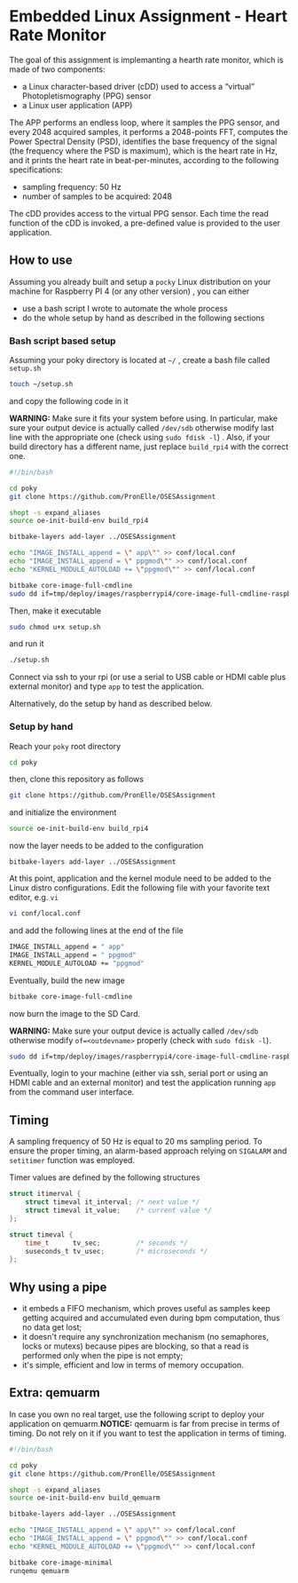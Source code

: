 # Embedded Linux Assignment - Heart Rate Monitor

The goal of this assignment is implemanting a hearth rate monitor, which is made of two components:

- a Linux character-based driver (cDD) used to access a “virtual” Photopletismography (PPG) sensor
- a Linux user application (APP)

The APP performs an endless loop, where it samples the PPG sensor, and every 2048 acquired samples, it performs a 2048-points FFT,  computes the Power Spectral Density (PSD), identifies the base frequency of the signal (the frequency where the PSD is maximum), which is the heart rate in Hz, and it prints the heart rate in beat-per-minutes, according to the following specifications: 

- sampling frequency: 50 Hz
- number of samples to be acquired: 2048

The cDD provides access to the virtual PPG sensor. Each time the read function of the cDD is invoked, a pre-defined value is provided to the user application.

## How to use

Assuming you already built and setup a ```pocky``` Linux distribution on your machine for Raspberry PI 4 (or any other version) , you can either 

- use a bash script I wrote to automate the whole process
- do the whole setup by hand as described in the following sections

### Bash script based setup

Assuming your poky directory is located at ```~/``` , create a bash file called ```setup.sh``` 

```bash
touch ~/setup.sh
```

and copy the following code in it

**WARNING:** Make sure it fits your system before using. In particular, make sure your output device is actually called ```/dev/sdb``` otherwise modify last line with the appropriate one (check using ```sudo fdisk -l```) . Also, if your build directory has a different name, just replace ```build_rpi4``` with the correct one. 

````bash
#!/bin/bash

cd poky
git clone https://github.com/PronElle/OSESAssignment

shopt -s expand_aliases
source oe-init-build-env build_rpi4

bitbake-layers add-layer ../OSESAssignment

echo "IMAGE_INSTALL_append = \" app\"" >> conf/local.conf
echo "IMAGE_INSTALL_append = \" ppgmod\"" >> conf/local.conf
echo "KERNEL_MODULE_AUTOLOAD += \"ppgmod\"" >> conf/local.conf

bitbake core-image-full-cmdline
sudo dd if=tmp/deploy/images/raspberrypi4/core-image-full-cmdline-raspberrypi4.rpi-sdimg of=/dev/sdb bs=1M
````

Then, make it executable 

```bash
sudo chmod u+x setup.sh
```

and run it

```bash
./setup.sh
```

Connect via ssh to your rpi (or use a serial to USB cable or HDMI cable plus external monitor) and type ```app``` to test the application. 

Alternatively, do the setup by hand as described below.

### Setup by hand

Reach your ```poky``` root directory

```bash
cd poky
```

then, clone this repository as follows

```bash
git clone https://github.com/PronElle/OSESAssignment
```

and initialize the environment

```bash
source oe-init-build-env build_rpi4
```

now the layer needs to be added to the configuration

```
bitbake-layers add-layer ../OSESAssignment
```

At this point, application and the kernel module need to be added to the Linux distro configurations. Edit the following file with your favorite text editor, e.g. ```vi``` 

```bash
vi conf/local.conf
```

and add the following lines at the end of the file

```bash
IMAGE_INSTALL_append = " app"
IMAGE_INSTALL_append = " ppgmod"
KERNEL_MODULE_AUTOLOAD += "ppgmod"
```

Eventually, build the new image

```bash
bitbake core-image-full-cmdline
```

now burn the image to the SD Card.

**WARNING:** Make sure your output device is actually called ```/dev/sdb``` otherwise modify ```of=<outdevname>``` properly (check with ```sudo fdisk -l```).

```bash
sudo dd if=tmp/deploy/images/raspberrypi4/core-image-full-cmdline-raspberrypi4.rpi-sdimg of=/dev/sdb bs=1M
```

Eventually, login to your machine (either via ssh, serial port or using an HDMI cable and an external monitor) and  test the application running ```app``` from the command user interface.

## Timing

A sampling frequency of 50 Hz is equal to 20 ms sampling period. To ensure the proper timing, an alarm-based approach relying on ```SIGALARM``` and ```setitimer``` function was employed.

Timer values are defined by the following structures

```C
struct itimerval {
    struct timeval it_interval; /* next value */
    struct timeval it_value;    /* current value */
};

struct timeval {
    time_t      tv_sec;         /* seconds */
    suseconds_t tv_usec;        /* microseconds */
};
```



## Why using a pipe 

- it embeds a FIFO mechanism, which proves useful as samples keep getting acquired and accumulated even during bpm computation, thus no data get lost;
- it doesn't require any synchronization mechanism (no semaphores, locks or mutexs) because pipes are blocking, so that a read is performed only when the pipe is not empty;
- it's simple, efficient and low in terms of memory occupation.

## Extra: qemuarm

In case you own no real target, use the following script to deploy your application on qemuarm.**NOTICE:** qemuarm is far from precise in terms of timing. Do not rely on it if you want to test the application in terms of timing. 

```bash
#!/bin/bash

cd poky
git clone https://github.com/PronElle/OSESAssignment

shopt -s expand_aliases
source oe-init-build-env build_qemuarm

bitbake-layers add-layer ../OSESAssignment

echo "IMAGE_INSTALL_append = \" app\"" >> conf/local.conf
echo "IMAGE_INSTALL_append = \" ppgmod\"" >> conf/local.conf
echo "KERNEL_MODULE_AUTOLOAD += \"ppgmod\"" >> conf/local.conf

bitbake core-image-minimal
runqemu qemuarm
```

